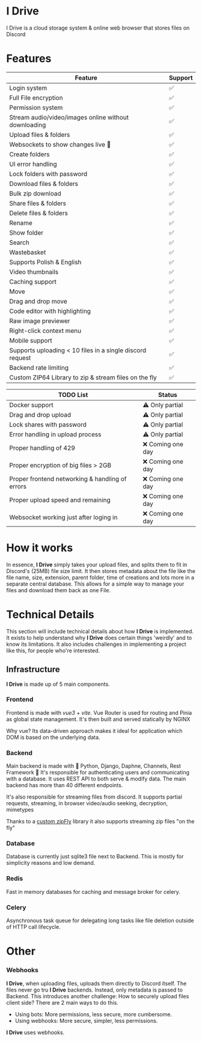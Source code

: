 # I Drive

I Drive is a cloud storage system & online web browser that stores files on Discord


# Features

| Feature                                                   | Support            |
|-----------------------------------------------------------|--------------------|
| Login system                                              | ✅                  |
| Full File encryption                                      | ✅                  |
| Permission system                                         | ✅                  |
| Stream audio/video/images online without downloading      | ✅                  |
| Upload files & folders                                    | ✅                  |
| Websockets to show changes live   🎥                      | ✅                  |
| Create folders                                            | ✅                  |
| UI error handling                                         | ✅                  |
| Lock folders with password                                | ✅                  |
| Download files & folders                                  | ✅                  |
| Bulk zip download                                         | ✅                  |
| Share files & folders                                     | ✅                  |
| Delete files & folders                                    | ✅                  |
| Rename                                                    | ✅                  |
| Show folder                                               | ✅                  |
| Search                                                    | ✅                  |
| Wastebasket                                               | ✅                  |
| Supports Polish & English                                 | ✅                  |
| Video thumbnails                                          | ✅                  |
| Caching support                                           | ✅                  |
| Move                                                      | ✅                  |
| Drag and drop move                                        | ✅                  |
| Code editor with highlighting                             | ✅                  |
| Raw image previewer                                       | ✅                  |
| Right-click context menu                                  | ✅                  |
| Mobile support                                            | ✅                  |
| Supports uploading < 10 files in a single discord request | ✅                  |
| Backend rate limiting                                     | ✅                  |
| Custom ZIP64 Library to zip & stream files on the fly     | ✅                  |

| TODO List                                       | Status            |
|-------------------------------------------------|-------------------|
| Docker support                                  | ⚠️  Only partial  |
| Drag and drop upload                            | ⚠️  Only partial  |
| Lock shares with password                       | ⚠️  Only partial  |
| Error handling in upload process                | ⚠️  Only partial  |
| Proper handling of 429                          | ❌  Coming one day |
| Proper encryption of big files > 2GB            | ❌  Coming one day |
| Proper frontend networking & handling of errors | ❌  Coming one day |
| Proper upload speed and remaining               | ❌  Coming one day |
| Websocket working just after loging in          | ❌  Coming one day |



# How it works

In essence, **I Drive** simply takes your upload files, and splits them to fit in Discord's (25MB) file size limit.
It then stores metadata about the file like the file name, size, extension, parent folder, time of creations and lots more 
in a separate central database.
This allows for a simple way to manage your files and download them back as one File.

# Technical Details

This section will include technical details about how **I Drive** is implemented. 
It exists to help understand why **I Drive** does certain things 'weirdly' and to know its limitations.
It also includes challenges in implementing a project like this, for people who're interested.

## Infrastructure

**I Drive** is made up of 5 main components.

### Frontend

Frontend is made with _vue3_ + _vite_. 
Vue Router is used for routing and Pinia as global state management. 
It's then built and served statically by NGINX                 

Why vue? Its data-driven approach makes it ideal for application which DOM is based on the underlying data.

### Backend

Main backend is made with 🐍 Python, Django, Daphne, Channels, Rest Framework 🐍
It's responsible for authenticating users and communicating with a database. 
It uses REST API to both serve & modify data.
The main backend has more than 40 different endpoints.

It's also  responsible for streaming files from discord. 
It supports partial requests, streaming, in browser video/audio seeking, decryption, mimetypes

Thanks to a [custom zipFly](https://github.com/pam-param-pam/ZipFly) library it also supports streaming zip files "on the fly"


### Database
Database is currently just sqlite3 file next to Backend. 
This is mostly for simplicity reasons and low demand.

### Redis
Fast in memory databases for caching and message broker for celery.

### Celery
Asynchronous task queue for delegating long tasks like file deletion outside of HTTP call lifecycle.

# Other

### Webhooks

**I Drive**, when uploading files, uploads them directly to Discord itself. The files never go tru **I Drive** backends. 
Instead, only metadata is passed to Backend. 
This introduces another challenge: How to securely upload files client side?
There are 2 main ways to do this.
- Using bots: More permissions, less secure, more cumbersome.
- Using webhooks: More secure, simpler, less permissions.

**I Drive** uses webhooks.
